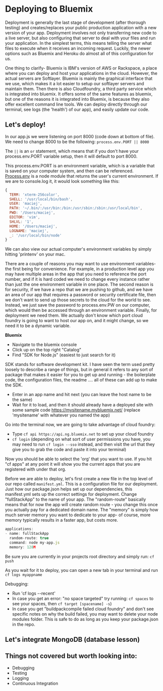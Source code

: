 # Deploying to Bluemix

Deployment is generally the last stage of development (after thorough testing) and creates/replaces your public production application with a new version of your app. Deployment involves not only transferring new code to a live server, but also configuring that server to deal with your files and run your application. In the simplest terms, this means telling the server what files to execute when it receives an incoming request. Luckily, the newer options such as Bluemix and Heroku do almost all of this configuration for us. 

One thing to clarify- Bluemix is IBM's version of AWS or Rackspace, a place where you can deploy and host your applications in the cloud. However, the actual servers are Softlayer. Bluemix is mainly the graphical interface that we use, which makes it a lot easier to setup our softlayer servers and maintain them. Then there is also Cloudfoundry, a third party service which is integrated into bluemix. It offers some of the same features as bluemix, but one of the reasons it is integrated into Bluemix, is because they also offer excellent command line tools. We can deploy directly through our terminal, see logs (the 'health') of our app), and easily update our code.


## Let's deploy!

In our app.js we were listening on port 8000 (code down at bottom of file). We need to change 8000 to be the following: 
`process.env.PORT || 8000` 

The `||` is an `or` statement, which means that if you don't have your process.env.PORT variable setup, then it will default to port 8000. 

This process.env.PORT is an environment variable, which is a variable that is saved on your computer system, and then can be referenced. [Process.env](https://nodejs.org/api/process.html#process_process_env) is a node module that returns the user's current environment. If we are to console.log it, it would look something like this: 
```javascript
{
  TERM: 'xterm-256color',
  SHELL: '/usr/local/bin/bash',
  USER: 'maciej',
  PATH: '~/.bin/:/usr/bin:/bin:/usr/sbin:/sbin:/usr/local/bin',
  PWD: '/Users/maciej',
  EDITOR: 'vim',
  SHLVL: '1',
  HOME: '/Users/maciej',
  LOGNAME: 'maciej',
  _: '/usr/local/bin/node'
}
```

We can also view our actual computer's environment variables by simply hitting 'printenv' on your mac. 

There are a couple of reasons you may want to use environment variables- the first being for convenience. For example, in a production level app you may have multiple areas in the app that you need to reference the port number, and if it is hard coded we need to change every instance rather than just the one environment variable in one place. The second reason is for security, if we have a repo that we are pushing to github, and we have an area of our app that requires a password or security certificate file, then we don't want to send up those secrets to the cloud for the world to see. Instead, we just save the password to process.env.PW on our computer, which would then be accessed through an environment variable. Finally, for deployment we need them. We actually don't know which port cloud foundry is going to want to host our app on, and it might change, so we need it to be a dynamic variable. 

**Bluemix**

- Navigate to the bluemix console
- Click up on the top right "Catalog"
- Find "SDK for Node.js" (easiest to just search for it)

SDK stands for software development kit. I have seen the term used pretty loosely to describe a range of things, but in general it refers to any sort of package that makes it easier for you to get up and running - the boilerplate code, the configuration files, the readme .... all of these can add up to make the SDK. 

- Enter in an app name and hit next (you can leave the host name to be the same)
- Wait for it to load, and then it should already have a deployed site with some sample code https://mysitename.mybluemix.net/ (replace 'mysitename' with whatever you named the app)

Go into the terminal now, we are going to take advantage of cloud foundry: 
- Type `cf api https://api.ng.bluemix.net` to set up your cloud foundry
- `cf login` (depending on what sort of user permissions you have, you may need to run `cf login --sso` instead, and then visit the url that they give you to grab the code and paste it into your terminal)

Now you should be able to select the 'org' that you want to use. If you hit "cf apps" at any point it will show you the current apps that you are registered with under that org. 

Before we are able to deploy, let's first create a new file in the top level of our repo called `manifest.yml`. This is a configuration file for our deployment. Just how our package.json helps set up our dependencies, this manifest.yml sets up the correct settings for deployment. Change "fullStackApp" to the name of your app. The "random-route" basically means that for now the app will create random route - you change this once you actually pay for a dedicated domain name. The "memory" is simply how much server memory you want to dedicate to your app- of course, more memory typically results in a faster app, but costs more.

```javascript
applications:
- name: fullStackApp
  random-route: true
  command: node my-app.js
  memory: 128M
```

Be sure you are currently in your projects root directory and simply run: 
`cf push`

As you wait for it to deploy, you can open a new tab in your terminal and run `cf logs myappname`

Debugging: 
- Run 'cf logs --recent'
- In case you get an error: "no space targeted" try running: `cf spaces` to see your spaces, then `cf target [spacename] -s`)
- In case you get "buildpackcompile failed cloud foundry" and don't see specific notes on why the build failed, you may want to delete your node modules folder. This is safe to do as long as you keep your package.json in the repo. 


## Let's integrate MongoDB (database lesson)


## Things not covered but worth looking into: 
- Debugging
- Testing
- Logging
- Continuous Integration
